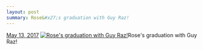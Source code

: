 ```yaml
---
layout: post
summary: Rose&#x27;s graduation with Guy Raz!
---
```


<p>
  <time><a href="/627">May 13, 2017</a></time>
  <a href="/627"><img src="{{ site.assets_url }}/627-480.jpg" srcset="{{ site.assets_url }}/627-240.jpg 240w, {{ site.assets_url }}/627-480.jpg 480w, {{ site.assets_url }}/627-720.jpg 720w, {{ site.assets_url }}/627-960.jpg 960w" sizes="(min-width: 700px) 50vw, calc(100vw - 2rem)" alt="Rose&#x27;s graduation with Guy Raz!" /></a><span>Rose&#x27;s graduation with Guy Raz!</span>
</p>
